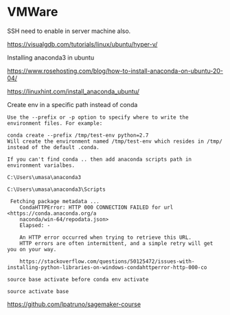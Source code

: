 # VMWare



SSH need to enable in server machine also.

  https://visualgdb.com/tutorials/linux/ubuntu/hyper-v/ 


Installing anaconda3 in ubuntu

  https://www.rosehosting.com/blog/how-to-install-anaconda-on-ubuntu-20-04/ 

  https://linuxhint.com/install_anaconda_ubuntu/


Create env in a specific path instead of conda

    Use the --prefix or -p option to specify where to write the environment files. For example:

    conda create --prefix /tmp/test-env python=2.7
    Will create the environment named /tmp/test-env which resides in /tmp/ instead of the default .conda.
    
    
``` 
If you can't find conda .. then add anaconda scripts path in environment varialbes.

C:\Users\umasa\anaconda3

C:\Users\umasa\anaconda3\Scripts
```

```
 Fetching package metadata ...
    CondaHTTPError: HTTP 000 CONNECTION FAILED for url <https://conda.anaconda.org/a
    naconda/win-64/repodata.json>
    Elapsed: -
    
    An HTTP error occurred when trying to retrieve this URL.
    HTTP errors are often intermittent, and a simple retry will get you on your way.
    
    https://stackoverflow.com/questions/50125472/issues-with-installing-python-libraries-on-windows-condahttperror-http-000-co
```

```
source base activate before conda env activate

source activate base
```


https://github.com/lpatruno/sagemaker-course
